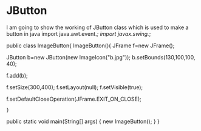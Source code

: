 # JButton
I am going to show the working of JButton class which is used to make a button in java
import java.awt.event.*;
import javax.swing.*;

public class ImageButton{
ImageButton(){
JFrame f=new JFrame();


JButton b=new JButton(new ImageIcon("b.jpg"));
b.setBounds(130,100,100, 40);

f.add(b);

f.setSize(300,400);
f.setLayout(null);
f.setVisible(true);

f.setDefaultCloseOperation(JFrame.EXIT_ON_CLOSE);

    }

public static void main(String[] args) {
    new ImageButton();
}
}
